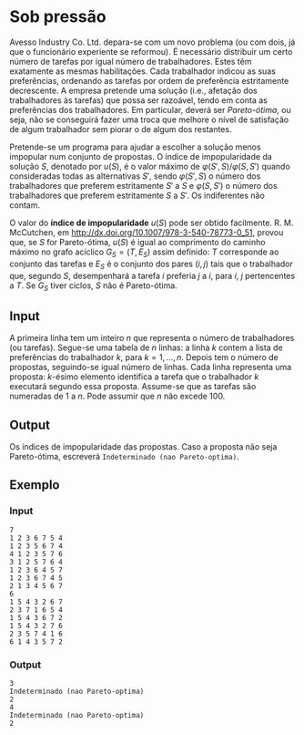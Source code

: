 # Sob pressão

Avesso Industry Co. Ltd. depara-se com um novo problema (ou com dois, já que o funcionário experiente se reformou).
É necessário distribuir um certo número de tarefas por igual número de trabalhadores.
Estes têm exatamente as mesmas habilitações.
Cada trabalhador indicou as suas preferências, ordenando as tarefas por ordem de preferência estritamente decrescente.
A empresa pretende uma solução (i.e., afetação dos trabalhadores às tarefas) que possa ser razoável, tendo em conta as preferências dos trabalhadores.
Em particular, deverá ser *Pareto-ótima*, ou seja, não se conseguirá fazer uma troca que melhore o nível de satisfação de algum trabalhador sem piorar o de algum dos restantes.

Pretende-se um programa para ajudar a escolher a solução menos impopular num conjunto de propostas.
O índice de impopularidade da solução $S$, denotado por $u(S)$, é o valor máximo de $\varphi(S', S)/\varphi(S, S')$ quando consideradas todas as alternativas $S'$, sendo $\varphi(S', S)$ o número dos trabalhadores que preferem estritamente $S'$ a $S$ e $\varphi(S, S')$ o número dos trabalhadores que preferem estritamente $S$ a $S'$.
Os indiferentes não contam.

O valor do **índice de impopularidade** $u(S)$ pode ser obtido facilmente.
R. M. McCutchen, em <http://dx.doi.org/10.1007/978-3-540-78773-0_51>, provou que, se $S$ for Pareto-ótima, $u(S)$ é igual ao comprimento do caminho máximo no grafo acíclico $G_S = (T, E_S)$ assim definido: $T$ corresponde ao conjunto das tarefas e $E_S$ é o conjunto dos pares $(i, j)$ tais que o trabalhador que, segundo $S$, desempenhará a tarefa $i$ preferia $j$ a $i$, para $i$, $j$ pertencentes a $T$.
Se $G_S$ tiver ciclos, $S$ não é Pareto-ótima.

## Input

A primeira linha tem um inteiro $n$ que representa o número de trabalhadores (ou tarefas).
Segue-se uma tabela de $n$ linhas: a linha $k$ contem a lista de preferências do trabalhador $k$, para $k = 1, ..., n$.
Depois tem o número de propostas, seguindo-se igual número de linhas.
Cada linha representa uma proposta: $k$-ésimo elemento identifica a tarefa que o trabalhador $k$ executará segundo essa proposta.
Assume-se que as tarefas são numeradas de $1$ a $n$.
Pode assumir que $n$ não excede 100.

## Output

Os índices de impopularidade das propostas.
Caso a proposta não seja Pareto-ótima, escreverá `Indeterminado (nao Pareto-optima)`.

## Exemplo

### Input

```
7
1 2 3 6 7 5 4
1 2 3 5 6 7 4
4 1 2 3 5 7 6
3 1 2 5 7 6 4
1 2 3 6 4 5 7
1 2 3 6 7 4 5
2 1 3 4 5 6 7
6
1 5 4 3 2 6 7
2 3 7 1 6 5 4
1 5 4 3 6 7 2
1 5 4 3 2 7 6
2 3 5 7 4 1 6
6 1 4 3 5 7 2
```

### Output

```
3
Indeterminado (nao Pareto-optima)
2
4
Indeterminado (nao Pareto-optima)
2
```
